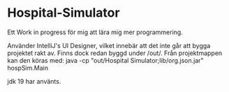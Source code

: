 # Hospital-Simulator

Ett Work in progress för mig att lära mig mer programmering.

Använder IntelliJ's UI Designer, vilket innebär att det inte går att bygga projektet rakt av.
Finns dock redan byggd under /out/.
Från projektmappen kan den köras med:
java -cp "out/Hospital Simulator;lib/org.json.jar" hospSim.Main

jdk 19 har använts.
